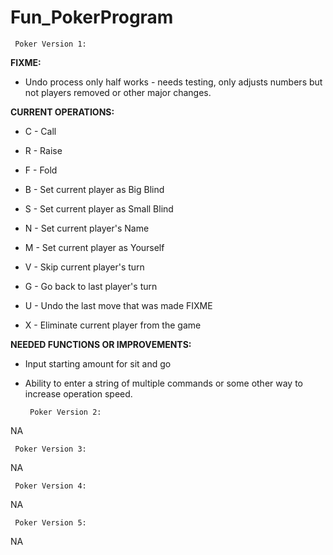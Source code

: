 # Fun_PokerProgram

     Poker Version 1:

**FIXME:**

 - Undo process only half works - needs testing, only adjusts numbers but not players removed or other major changes.


**CURRENT OPERATIONS:**


- C - Call                     

- R - Raise                     

- F - Fold                       

- B - Set current player as Big Blind     

- S - Set current player as Small Blind   

- N - Set current player's Name

- M - Set current player as Yourself     

- V - Skip current player's turn     

- G - Go back to last player's turn

- U - Undo the last move that was made FIXME

- X - Eliminate current player from the game   





**NEEDED FUNCTIONS OR IMPROVEMENTS:**

- Input starting amount for sit and go

- Ability to enter a string of multiple commands or some other way to increase operation speed.





















       Poker Version 2:
     
NA





















     Poker Version 3:     
     
NA

















     Poker Version 4:  
     
NA
















     Poker Version 5:       

NA
